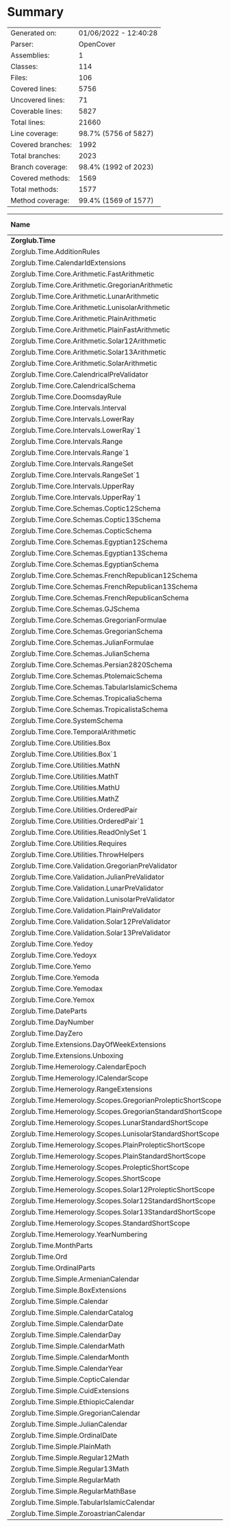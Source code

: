 ﻿# Summary
|||
|:---|:---|
| Generated on: | 01/06/2022 - 12:40:28 |
| Parser: | OpenCover |
| Assemblies: | 1 |
| Classes: | 114 |
| Files: | 106 |
| Covered lines: | 5756 |
| Uncovered lines: | 71 |
| Coverable lines: | 5827 |
| Total lines: | 21660 |
| Line coverage: | 98.7% (5756 of 5827) |
| Covered branches: | 1992 |
| Total branches: | 2023 |
| Branch coverage: | 98.4% (1992 of 2023) |
| Covered methods: | 1569 |
| Total methods: | 1577 |
| Method coverage: | 99.4% (1569 of 1577) |

|**Name**|**Covered**|**Uncovered**|**Coverable**|**Total**|**Line coverage**|**Covered**|**Total**|**Branch coverage**|**Covered**|**Total**|**Method coverage**|
|:---|---:|---:|---:|---:|---:|---:|---:|---:|---:|---:|---:|
|**Zorglub.Time**|**5756**|**71**|**5827**|**24004**|**98.7%**|**1992**|**2023**|**98.4%**|**1569**|**1577**|**99.4%**|
|Zorglub.Time.AdditionRules|14|0|14|192|100%|12|12|100%|4|4|100%|
|Zorglub.Time.CalendarIdExtensions|12|0|12|82|100%|10|10|100%|2|2|100%|
|Zorglub.Time.Core.Arithmetic.FastArithmetic|35|0|35|195|100%|11|11|100%|7|7|100%|
|Zorglub.Time.Core.Arithmetic.GregorianArithmetic|138|0|138|251|100%|70|70|100%|13|13|100%|
|Zorglub.Time.Core.Arithmetic.LunarArithmetic|138|0|138|243|100%|70|70|100%|13|13|100%|
|Zorglub.Time.Core.Arithmetic.LunisolarArithmetic|138|0|138|244|100%|70|70|100%|13|13|100%|
|Zorglub.Time.Core.Arithmetic.PlainArithmetic|120|0|120|273|100%|53|54|98.1%|10|10|100%|
|Zorglub.Time.Core.Arithmetic.PlainFastArithmetic|141|0|141|265|100%|70|70|100%|13|13|100%|
|Zorglub.Time.Core.Arithmetic.Solar12Arithmetic|53|0|53|91|100%|22|22|100%|3|3|100%|
|Zorglub.Time.Core.Arithmetic.Solar13Arithmetic|53|0|53|91|100%|22|22|100%|3|3|100%|
|Zorglub.Time.Core.Arithmetic.SolarArithmetic|88|0|88|181|100%|48|48|100%|11|11|100%|
|Zorglub.Time.Core.CalendricalPreValidator|22|0|22|70|100%|18|18|100%|4|4|100%|
|Zorglub.Time.Core.CalendricalSchema|112|0|112|519|100%|49|49|100%|33|33|100%|
|Zorglub.Time.Core.DoomsdayRule|22|0|22|54|100%|4|4|100%|2|2|100%|
|Zorglub.Time.Core.Intervals.Interval|103|0|103|560|100%|66|66|100%|47|47|100%|
|Zorglub.Time.Core.Intervals.LowerRay|11|0|11|59|100%|4|4|100%|3|3|100%|
|Zorglub.Time.Core.Intervals.LowerRay`1|19|0|19|129|100%|2|2|100%|19|19|100%|
|Zorglub.Time.Core.Intervals.Range|35|0|35|182|100%|2|2|100%|14|14|100%|
|Zorglub.Time.Core.Intervals.Range`1|34|0|34|230|100%|18|18|100%|26|26|100%|
|Zorglub.Time.Core.Intervals.RangeSet|12|0|12|185|100%|0|0||4|4|100%|
|Zorglub.Time.Core.Intervals.RangeSet`1|18|0|18|185|100%|12|12|100%|10|10|100%|
|Zorglub.Time.Core.Intervals.UpperRay|11|0|11|56|100%|4|4|100%|3|3|100%|
|Zorglub.Time.Core.Intervals.UpperRay`1|19|0|19|120|100%|2|2|100%|19|19|100%|
|Zorglub.Time.Core.Schemas.Coptic12Schema|17|0|17|95|100%|2|2|100%|12|12|100%|
|Zorglub.Time.Core.Schemas.Coptic13Schema|18|0|18|103|100%|2|2|100%|13|13|100%|
|Zorglub.Time.Core.Schemas.CopticSchema|8|0|8|68|100%|0|0||5|5|100%|
|Zorglub.Time.Core.Schemas.Egyptian12Schema|16|0|16|98|100%|2|2|100%|11|11|100%|
|Zorglub.Time.Core.Schemas.Egyptian13Schema|17|0|17|103|100%|2|2|100%|12|12|100%|
|Zorglub.Time.Core.Schemas.EgyptianSchema|16|0|16|96|100%|0|0||12|12|100%|
|Zorglub.Time.Core.Schemas.FrenchRepublican12Schema|17|0|17|99|100%|2|2|100%|12|12|100%|
|Zorglub.Time.Core.Schemas.FrenchRepublican13Schema|18|0|18|107|100%|2|2|100%|13|13|100%|
|Zorglub.Time.Core.Schemas.FrenchRepublicanSchema|29|0|29|105|100%|10|10|100%|6|6|100%|
|Zorglub.Time.Core.Schemas.GJSchema|45|0|45|170|100%|22|22|100%|15|15|100%|
|Zorglub.Time.Core.Schemas.GregorianFormulae|119|0|119|298|100%|42|42|100%|21|21|100%|
|Zorglub.Time.Core.Schemas.GregorianSchema|47|0|47|160|100%|10|10|100%|8|8|100%|
|Zorglub.Time.Core.Schemas.JulianFormulae|47|0|47|141|100%|16|16|100%|11|11|100%|
|Zorglub.Time.Core.Schemas.JulianSchema|35|0|35|100|100%|4|4|100%|7|7|100%|
|Zorglub.Time.Core.Schemas.Persian2820Schema|47|0|47|227|100%|20|20|100%|18|18|100%|
|Zorglub.Time.Core.Schemas.PtolemaicSchema|48|0|48|161|100%|22|22|100%|18|18|100%|
|Zorglub.Time.Core.Schemas.TabularIslamicSchema|32|0|32|165|100%|14|14|100%|19|19|100%|
|Zorglub.Time.Core.Schemas.TropicaliaSchema|50|0|50|135|100%|22|22|100%|9|9|100%|
|Zorglub.Time.Core.Schemas.TropicalistaSchema|18|0|18|122|100%|4|4|100%|12|12|100%|
|Zorglub.Time.Core.SystemSchema|86|0|86|417|100%|14|14|100%|23|23|100%|
|Zorglub.Time.Core.TemporalArithmetic|25|0|25|238|100%|0|0||6|6|100%|
|Zorglub.Time.Core.Utilities.Box|10|0|10|158|100%|4|4|100%|3|3|100%|
|Zorglub.Time.Core.Utilities.Box`1|18|0|18|158|100%|2|2|100%|6|6|100%|
|Zorglub.Time.Core.Utilities.MathN|27|0|27|123|100%|4|4|100%|4|4|100%|
|Zorglub.Time.Core.Utilities.MathT|2|0|2|24|100%|4|4|100%|2|2|100%|
|Zorglub.Time.Core.Utilities.MathU|17|0|17|87|100%|4|4|100%|3|3|100%|
|Zorglub.Time.Core.Utilities.MathZ|101|0|101|450|100%|48|48|100%|13|13|100%|
|Zorglub.Time.Core.Utilities.OrderedPair|6|0|6|195|100%|0|0||2|2|100%|
|Zorglub.Time.Core.Utilities.OrderedPair`1|34|0|34|195|100%|10|10|100%|13|13|100%|
|Zorglub.Time.Core.Utilities.ReadOnlySet`1|18|0|18|107|100%|2|2|100%|12|12|100%|
|Zorglub.Time.Core.Utilities.Requires|13|0|13|68|100%|8|8|100%|3|3|100%|
|Zorglub.Time.Core.Utilities.ThrowHelpers|79|0|79|416|100%|12|12|100%|62|62|100%|
|Zorglub.Time.Core.Validation.GregorianPreValidator|41|0|41|100|100%|36|36|100%|7|7|100%|
|Zorglub.Time.Core.Validation.JulianPreValidator|41|0|41|100|100%|36|36|100%|7|7|100%|
|Zorglub.Time.Core.Validation.LunarPreValidator|26|0|26|66|100%|22|22|100%|4|4|100%|
|Zorglub.Time.Core.Validation.LunisolarPreValidator|27|0|27|67|100%|22|22|100%|4|4|100%|
|Zorglub.Time.Core.Validation.PlainPreValidator|24|0|24|66|100%|20|20|100%|4|4|100%|
|Zorglub.Time.Core.Validation.Solar12PreValidator|27|0|27|67|100%|22|22|100%|4|4|100%|
|Zorglub.Time.Core.Validation.Solar13PreValidator|27|0|27|67|100%|22|22|100%|4|4|100%|
|Zorglub.Time.Core.Yedoy|60|0|60|324|100%|14|14|100%|25|25|100%|
|Zorglub.Time.Core.Yedoyx|69|0|69|289|100%|22|22|100%|21|21|100%|
|Zorglub.Time.Core.Yemo|77|0|77|355|100%|20|20|100%|28|28|100%|
|Zorglub.Time.Core.Yemoda|94|0|94|535|100%|20|20|100%|32|32|100%|
|Zorglub.Time.Core.Yemodax|83|0|83|363|100%|26|26|100%|23|23|100%|
|Zorglub.Time.Core.Yemox|79|0|79|309|100%|24|24|100%|22|22|100%|
|Zorglub.Time.DateParts|33|0|33|167|100%|10|10|100%|18|18|100%|
|Zorglub.Time.DayNumber|181|0|181|774|100%|47|48|97.9%|55|55|100%|
|Zorglub.Time.DayZero|3|0|3|36|100%|0|0||1|1|100%|
|Zorglub.Time.Extensions.DayOfWeekExtensions|4|0|4|24|100%|2|2|100%|1|1|100%|
|Zorglub.Time.Extensions.Unboxing|14|0|14|58|100%|4|4|100%|2|2|100%|
|Zorglub.Time.Hemerology.CalendarEpoch|12|0|12|123|100%|0|0||12|12|100%|
|Zorglub.Time.Hemerology.ICalendarScope|2|0|2|122|100%|0|0||2|2|100%|
|Zorglub.Time.Hemerology.RangeExtensions|10|0|10|40|100%|8|8|100%|2|2|100%|
|Zorglub.Time.Hemerology.Scopes.GregorianProlepticShortScope|83|0|83|188|100%|72|72|100%|11|11|100%|
|Zorglub.Time.Hemerology.Scopes.GregorianStandardShortScope|83|0|83|191|100%|72|72|100%|11|11|100%|
|Zorglub.Time.Hemerology.Scopes.LunarStandardShortScope|38|0|38|85|100%|34|34|100%|4|4|100%|
|Zorglub.Time.Hemerology.Scopes.LunisolarStandardShortScope|37|0|37|84|100%|34|34|100%|4|4|100%|
|Zorglub.Time.Hemerology.Scopes.PlainProlepticShortScope|23|0|23|71|100%|12|12|100%|4|4|100%|
|Zorglub.Time.Hemerology.Scopes.PlainStandardShortScope|33|0|33|86|100%|30|30|100%|4|4|100%|
|Zorglub.Time.Hemerology.Scopes.ProlepticShortScope|28|0|28|85|100%|16|16|100%|7|7|100%|
|Zorglub.Time.Hemerology.Scopes.ShortScope|16|0|16|84|100%|2|2|100%|5|5|100%|
|Zorglub.Time.Hemerology.Scopes.Solar12ProlepticShortScope|38|0|38|81|100%|34|34|100%|4|4|100%|
|Zorglub.Time.Hemerology.Scopes.Solar12StandardShortScope|38|0|38|83|100%|34|34|100%|4|4|100%|
|Zorglub.Time.Hemerology.Scopes.Solar13StandardShortScope|38|0|38|83|100%|34|34|100%|4|4|100%|
|Zorglub.Time.Hemerology.Scopes.StandardShortScope|31|0|31|88|100%|19|19|100%|7|7|100%|
|Zorglub.Time.Hemerology.YearNumbering|24|0|24|193|100%|0|0||18|18|100%|
|Zorglub.Time.MonthParts|29|0|29|145|100%|6|6|100%|17|17|100%|
|Zorglub.Time.Ord|61|0|61|330|100%|30|30|100%|35|35|100%|
|Zorglub.Time.OrdinalParts|29|0|29|147|100%|6|6|100%|17|17|100%|
|Zorglub.Time.Simple.ArmenianCalendar|13|0|13|301|100%|0|0||4|4|100%|
|Zorglub.Time.Simple.BoxExtensions|21|0|21|92|100%|6|6|100%|3|3|100%|
|Zorglub.Time.Simple.Calendar|247|0|247|806|100%|38|38|100%|61|61|100%|
|Zorglub.Time.Simple.CalendarCatalog|156|17|173|623|90.1%|29|44|65.9%|21|21|100%|
|Zorglub.Time.Simple.CalendarDate|237|0|237|726|100%|32|32|100%|72|72|100%|
|Zorglub.Time.Simple.CalendarDay|193|0|193|658|100%|32|32|100%|66|66|100%|
|Zorglub.Time.Simple.CalendarMath|74|0|74|364|100%|12|12|100%|19|19|100%|
|Zorglub.Time.Simple.CalendarMonth|158|0|158|663|100%|20|20|100%|57|57|100%|
|Zorglub.Time.Simple.CalendarYear|145|0|145|752|100%|20|20|100%|52|52|100%|
|Zorglub.Time.Simple.CopticCalendar|13|0|13|301|100%|0|0||4|4|100%|
|Zorglub.Time.Simple.CuidExtensions|1|0|1|108|100%|0|0||1|1|100%|
|Zorglub.Time.Simple.EthiopicCalendar|13|0|13|301|100%|0|0||4|4|100%|
|Zorglub.Time.Simple.GregorianCalendar|19|0|19|301|100%|0|0||4|4|100%|
|Zorglub.Time.Simple.JulianCalendar|19|0|19|301|100%|0|0||4|4|100%|
|Zorglub.Time.Simple.OrdinalDate|235|0|235|668|100%|30|30|100%|69|69|100%|
|Zorglub.Time.Simple.PlainMath|32|54|86|209|37.2%|6|20|30%|3|11|27.2%|
|Zorglub.Time.Simple.Regular12Math|39|0|39|117|100%|2|2|100%|5|5|100%|
|Zorglub.Time.Simple.Regular13Math|39|0|39|117|100%|2|2|100%|5|5|100%|
|Zorglub.Time.Simple.RegularMath|34|0|34|105|100%|0|0||5|5|100%|
|Zorglub.Time.Simple.RegularMathBase|57|0|57|167|100%|2|2|100%|8|8|100%|
|Zorglub.Time.Simple.TabularIslamicCalendar|7|0|7|301|100%|0|0||2|2|100%|
|Zorglub.Time.Simple.ZoroastrianCalendar|13|0|13|301|100%|0|0||4|4|100%|
